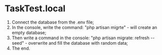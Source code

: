 # TaskTest.local
1. Connect the database from the .env file;
2. In the console, write the command: "php artisan migrte" - will create an empty database;
3. Then write a command in the console: "php artisan migrate: refresh --seed" - overwrite and fill the database with random data;
4. The end.
